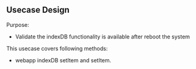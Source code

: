 ## Usecase Design

Purpose:

* Validate the indexDB functionality is available after reboot the system

This usecase covers following methods:

* webapp indexDB setItem and setItem.
